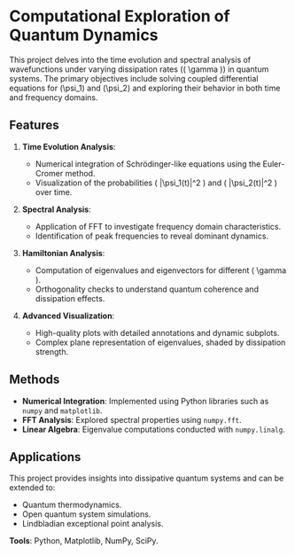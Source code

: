 # Computational Exploration of Quantum Dynamics

This project delves into the time evolution and spectral analysis of wavefunctions under varying dissipation rates (\( \gamma \)) in quantum systems. The primary objectives include solving coupled differential equations for \(\psi_1\) and \(\psi_2\) and exploring their behavior in both time and frequency domains.

## Features
1. **Time Evolution Analysis**:
   - Numerical integration of Schrödinger-like equations using the Euler-Cromer method.
   - Visualization of the probabilities \( |\psi_1(t)|^2 \) and \( |\psi_2(t)|^2 \) over time.

2. **Spectral Analysis**:
   - Application of FFT to investigate frequency domain characteristics.
   - Identification of peak frequencies to reveal dominant dynamics.

3. **Hamiltonian Analysis**:
   - Computation of eigenvalues and eigenvectors for different \( \gamma \).
   - Orthogonality checks to understand quantum coherence and dissipation effects.

4. **Advanced Visualization**:
   - High-quality plots with detailed annotations and dynamic subplots.
   - Complex plane representation of eigenvalues, shaded by dissipation strength.

## Methods
- **Numerical Integration**: Implemented using Python libraries such as `numpy` and `matplotlib`.
- **FFT Analysis**: Explored spectral properties using `numpy.fft`.
- **Linear Algebra**: Eigenvalue computations conducted with `numpy.linalg`.

## Applications
This project provides insights into dissipative quantum systems and can be extended to:
- Quantum thermodynamics.
- Open quantum system simulations.
- Lindbladian exceptional point analysis.

**Tools**: Python, Matplotlib, NumPy, SciPy.
